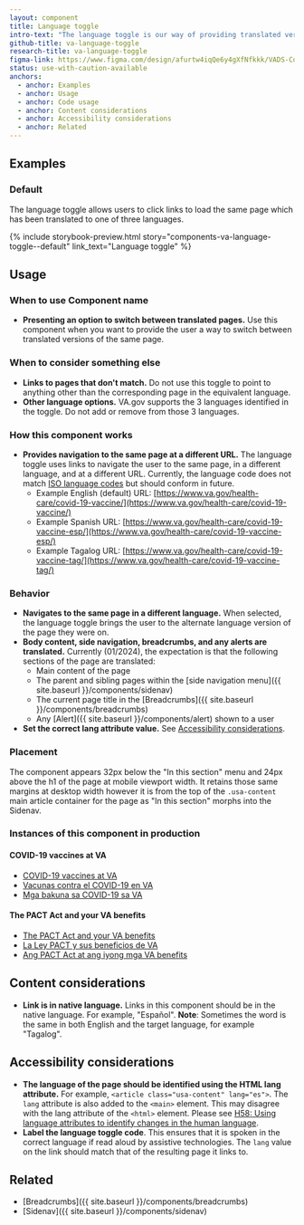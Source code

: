 ```yaml
---
layout: component
title: Language toggle
intro-text: "The language toggle is our way of providing translated versions of select pages on va.gov."
github-title: va-language-toggle
research-title: va-language-toggle
figma-link: https://www.figma.com/design/afurtw4iqQe6y4gXfNfkkk/VADS-Component-Library?node-id=10077-912&t=hljp6A4V60A0rDms-1
status: use-with-caution-available
anchors:
  - anchor: Examples
  - anchor: Usage
  - anchor: Code usage
  - anchor: Content considerations
  - anchor: Accessibility considerations
  - anchor: Related
---
```


## Examples

### Default

The language toggle allows users to click links to load the same page which has been translated to one of three languages.

{% include storybook-preview.html story="components-va-language-toggle--default" link_text="Language toggle" %}

## Usage

### When to use Component name

* **Presenting an option to switch between translated pages.** Use this component when you want to provide the user a way to switch between translated versions of the same page.

### When to consider something else

* **Links to pages that don't match.** Do not use this toggle to point to anything other than the corresponding page in the equivalent language.
* **Other language options.** VA.gov supports the 3 languages identified in the toggle. Do not add or remove from those 3 languages.

### How this component works

* **Provides navigation to the same page at a different URL.** The language toggle uses links to navigate the user to the same page, in a different language, and at a different URL. Currently, the language code does not match [ISO language codes](https://www.loc.gov/standards/iso639-2/php/code_list.php) but should conform in future. 
  * Example English (default) URL: [https://www.va.gov/health-care/covid-19-vaccine/](https://www.va.gov/health-care/covid-19-vaccine/)
  * Example Spanish URL: [https://www.va.gov/health-care/covid-19-vaccine-esp/](https://www.va.gov/health-care/covid-19-vaccine-esp/)
  * Example Tagalog URL: [https://www.va.gov/health-care/covid-19-vaccine-tag/](https://www.va.gov/health-care/covid-19-vaccine-tag/)

### Behavior

* **Navigates to the same page in a different language.** When selected, the language toggle brings the user to the alternate language version of the page they were on.
* **Body content, side navigation, breadcrumbs, and any alerts are translated.** Currently (01/2024), the expectation is that the following sections of the page are translated:
  * Main content of the page 
  * The parent and sibling pages within the [side navigation menu]({{ site.baseurl }}/components/sidenav)
  * The current page title in the [Breadcrumbs]({{ site.baseurl }}/components/breadcrumbs)
  * Any [Alert]({{ site.baseurl }}/components/alert) shown to a user
* **Set the correct lang attribute value.** See [Accessibility considerations](#accessibility-considerations).

### Placement

The component appears 32px below the "In this section" menu and 24px above the h1 of the page at mobile viewport width. It retains those same margins at desktop width however it is from the top of the `.usa-content` main article container for the page as "In this section" morphs into the Sidenav.

### Instances of this component in production

#### COVID-19 vaccines at VA

* [COVID-19 vaccines at VA](https://www.va.gov/health-care/covid-19-vaccine/)
* [Vacunas contra el COVID-19 en VA](https://www.va.gov/health-care/covid-19-vaccine-esp/)
* [Mga bakuna sa COVID-19 sa VA](https://www.va.gov/health-care/covid-19-vaccine-tag/)

#### The PACT Act and your VA benefits

* [The PACT Act and your VA benefits](https://www.va.gov/resources/the-pact-act-and-your-va-benefits/)
* [La Ley PACT y sus beneficios de VA](https://www.va.gov/resources/the-pact-act-and-your-va-benefits-esp/)
* [Ang PACT Act at ang iyong mga VA benefits](https://www.va.gov/resources/the-pact-act-and-your-va-benefits-tag/)

## Content considerations

* **Link is in native language.** Links in this component should be in the native language. For example, "Español". **Note**: Sometimes the word is the same in both English and the target language, for example "Tagalog".

## Accessibility considerations

* **The language of the page should be identified using the HTML lang attribute.** For example, `<article class="usa-content" lang="es">`. The `lang` attribute is also added to the `<main>` element. This may disagree with the lang attribute of the `<html>` element. Please see [H58: Using language attributes to identify changes in the human language](https://www.w3.org/WAI/WCAG21/Techniques/html/H58).
* **Label the language toggle code**. This ensures that it is spoken in the correct language if read aloud by assistive technologies. The `lang` value on the link should match that of the resulting page it links to.

## Related

* [Breadcrumbs]({{ site.baseurl }}/components/breadcrumbs)
* [Sidenav]({{ site.baseurl }}/components/sidenav)

<!-- TODO: Once we build this component, add the checklist -->
<!-- include _component-checklist.html component_name=page.web-component -->
